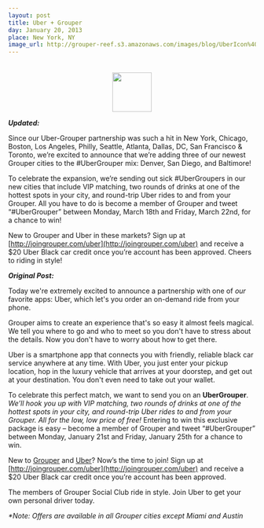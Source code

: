 ```yaml
---
layout: post
title: Uber + Grouper
day: January 20, 2013
place: New York, NY
image_url: http://grouper-reef.s3.amazonaws.com/images/blog/UberIcon%402x.png
---
```

<div style="text-align: center; padding-top: 20px;"><img src="http://grouper-reef.s3.amazonaws.com/images/blog/UberIcon%402x.png" height='80' /></div>

<span style="font-style: italic; font-weight: bold;">Updated:</span>

Since our Uber-Grouper partnership was such a hit in New York, Chicago, Boston, Los Angeles, Philly, Seattle, Atlanta, Dallas, DC, San Francisco & Toronto, we’re excited to announce that we’re adding three of our newest Grouper cities to the #UberGrouper mix: Denver, San Diego, and Baltimore!

To celebrate the expansion, we’re sending out sick #UberGroupers in our new cities that include VIP matching, two rounds of drinks at one of the hottest spots in your city, and round-trip Uber rides to and from your Grouper.  All you have to do is become a member of Grouper and tweet “#UberGrouper” between Monday, March 18th and Friday, March 22nd, for a chance to win!

New to Grouper and Uber in these markets? Sign up at [http://joingrouper.com/uber](http://joingrouper.com/uber) and receive a $20 Uber Black car credit once you’re account has been approved.
Cheers to riding in style!

<span style="font-style: italic; font-weight: bold;">Original Post:</span>

Today we're extremely excited to announce a partnership with one of _our_ favorite apps: Uber, which let's you order an on-demand ride from your phone.

Grouper aims to create an experience that's so easy it almost feels magical. We tell you where to go and who to meet so you don't have to stress about the details. Now you don't have to worry about how to get there.

Uber is a smartphone app that connects you with friendly, reliable black car service anywhere at any time. With Uber, you just enter your pickup location, hop in the luxury vehicle that arrives at your doorstep, and get out at your destination. You don't even need to take out your wallet.
 
To celebrate this perfect match, we want to send you on an **UberGrouper**. *We’ll hook you up with VIP matching, two rounds of drinks at one of the hottest spots in your city, and round-trip Uber rides to and from your Grouper. All for the low, low price of free!* Entering to win this exclusive package is easy – become a member of Grouper and tweet “#UberGrouper” between Monday, January 21st and Friday, January 25th for a chance to win.
 
New to [Grouper](http://joingrouper.com) and [Uber](http://uber.com)? Now’s the time to join! Sign up at [http://joingrouper.com/uber](http://joingrouper.com/uber) and receive a $20 Uber Black car credit once you’re account has been approved.

The members of Grouper Social Club ride in style. Join Uber to get your own personal driver today.
 
_\*Note: Offers are available in all Grouper cities except Miami and Austin_
